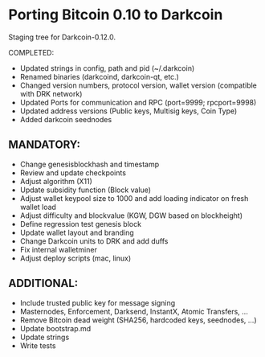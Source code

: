 Porting Bitcoin 0.10 to Darkcoin
================================

Staging tree for Darkcoin-0.12.0.


COMPLETED:

- Updated strings in config, path and pid (~/.darkcoin)
- Renamed binaries (darkcoind, darkcoin-qt, etc.)
- Changed version numbers, protocol version, wallet version (compatible with DRK network)
- Updated Ports for communication and RPC (port=9999; rpcport=9998)
- Updated address versions (Public keys, Multisig keys, Coin Type)
- Added darkcoin seednodes


MANDATORY:
----------

- Change genesisblockhash and timestamp
- Review and update checkpoints
- Adjust algorithm (X11)
- Update subsidity function (Block value)
- Adjust wallet keypool size to 1000 and add loading indicator on fresh wallet load
- Adjust difficulty and blockvalue (KGW, DGW based on blockheight)
- Define regression test genesis block
- Update wallet layout and branding
- Change Darkcoin units to DRK and add duffs
- Fix internal walletminer
- Adjust deploy scripts (mac, linux)


ADDITIONAL:
-----------

- Include trusted public key for message signing
- Masternodes, Enforcement, Darksend, InstantX, Atomic Transfers, ...
- Remove Bitcoin dead weight (SHA256, hardcoded keys, seednodes, ...)
- Update bootstrap.md
- Update strings
- Write tests
